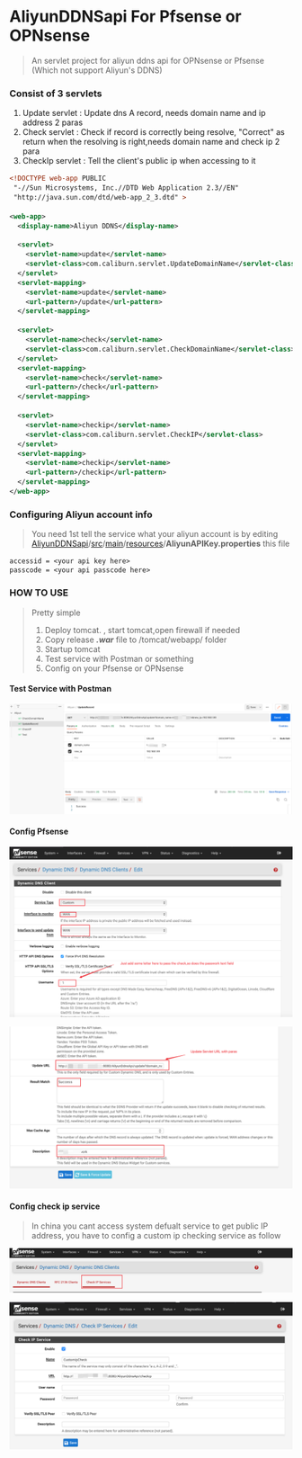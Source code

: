 

# AliyunDDNSapi For Pfsense or OPNsense

>  An servlet project for aliyun ddns api for OPNsense or Pfsense (Which not support Aliyun's DDNS) 

### Consist of 3 servlets

1. Update servlet : Update dns A record, needs domain name and ip address 2 paras
2. Check servlet : Check if record is correctly being resolve, "Correct" as return when the resolving is right,needs domain name and check ip 2 para
3. CheckIp servlet : Tell the client's public ip when accessing to it

```xml
<!DOCTYPE web-app PUBLIC
 "-//Sun Microsystems, Inc.//DTD Web Application 2.3//EN"
 "http://java.sun.com/dtd/web-app_2_3.dtd" >

<web-app>
  <display-name>Aliyun DDNS</display-name>

  <servlet>
    <servlet-name>update</servlet-name>
    <servlet-class>com.caliburn.servlet.UpdateDomainName</servlet-class>
  </servlet>
  <servlet-mapping>
    <servlet-name>update</servlet-name>
    <url-pattern>/update</url-pattern>
  </servlet-mapping>

  <servlet>
    <servlet-name>check</servlet-name>
    <servlet-class>com.caliburn.servlet.CheckDomainName</servlet-class>
  </servlet>
  <servlet-mapping>
    <servlet-name>check</servlet-name>
    <url-pattern>/check</url-pattern>
  </servlet-mapping>

  <servlet>
    <servlet-name>checkip</servlet-name>
    <servlet-class>com.caliburn.servlet.CheckIP</servlet-class>
  </servlet>
  <servlet-mapping>
    <servlet-name>checkip</servlet-name>
    <url-pattern>/checkip</url-pattern>
  </servlet-mapping>
</web-app>
```



### Configuring Aliyun account info

> You need 1st tell the service what your aliyun account is by editing [AliyunDDNSapi](https://github.com/TabbycatPie/AliyunDDNSapi)/[src](https://github.com/TabbycatPie/AliyunDDNSapi/tree/main/src)/[main](https://github.com/TabbycatPie/AliyunDDNSapi/tree/main/src/main)/[resources](https://github.com/TabbycatPie/AliyunDDNSapi/tree/main/src/main/resources)/**AliyunAPIKey.properties** this file

```properties
accessid = <your api key here>
passcode = <your api passcode here>
```



### HOW TO USE

> Pretty simple
>
> 1. Deploy tomcat. , start tomcat,open firewall if needed
> 2. Copy release ***.war*** file to /tomcat/webapp/ folder
> 3. Startup tomcat
> 4. Test service with Postman or something
> 5. Config on your Pfsense or OPNsense

#### Test Service with Postman

![image-20221019010914234](./image-20221019010914234.png)

#### Config Pfsense

![image-20221019011648177](./image-20221019011648177.png)

![image-20221019011838337](./image-20221019011838337.png)

#### Config check ip service

> In china you cant access system defualt service to get public IP address, you have to config a custom ip checking service as follow

![image-20221019012041593](./image-20221019012041593.png)

![image-20221019012131860](./image-20221019012131860.png)
